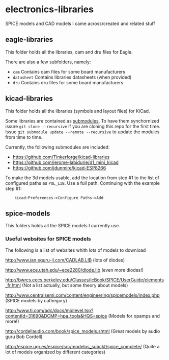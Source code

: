 # electronics-libraries
SPICE models and CAD models I came across/created and related stuff

## eagle-libraries

This folder holds all the libraries, cam and dru files for Eagle.

There are also a few subfolders, namely:
* `cam` Contains cam files for some board manufacturers
* `datasheet` Contains libraries datasheets (when provided)
* `dru` Contains dru files for some board manufacturers

## kicad-libraries

This folder holds all the libraries (symbols and layout files) for KiCad.

Some libraries are contained as [submodules](https://github.blog/2016-02-01-working-with-submodules/).
To have them synchornized issure `git clone --recursive` if you are cloning this repo for the first time.
Issue `git submodule update --remote --recursive` to update the modules from time to time.

Currently, the following submodules are included:
* https://github.com/Tinkerforge/kicad-libraries
* https://github.com/jerome-labidurie/d1_mini_kicad
* https://github.com/jdunmire/kicad-ESP8266

To make the 3d models usable, add the location from step #1 to the list
of configured paths as `POL_LIB`. Use a full path. Continuing with
the example step #1:

        kicad:Preferences->Configure Paths->Add

## spice-models

This folders holds all the SPICE models I currently use.

### Useful websites for SPICE models
The following is a list of websites whith lots of models to download

http://www.jan.eguru-il.com/CADLAB.LIB
(lots of diodes)

http://www.ece.utah.edu/~ece2280/diode.lib
(even more diodes!)

http://bwrcs.eecs.berkeley.edu/Classes/IcBook/SPICE/UserGuide/elements_fr.html
(Not a list actually, but some theory about models)

http://www.centralsemi.com/content/engineering/spicemodels/index.php
(SPICE models by cathegory)

http://www.ti.com/adc/docs/midlevel.tsp?contentId=31690&DCMP=hpa_tools&HQS=spice
(Models for opamps and more!)

http://cordellaudio.com/book/spice_models.shtml
(Great models by audio guru Bob Cordell)

http://espice.ugr.es/espice/src/modelos_subckt/spice_complete/
(Quite a lot of models organized by different categories) 
